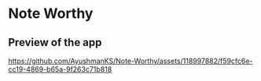 # Note Worthy


## Preview of the app


https://github.com/AyushmanKS/Note-Worthy/assets/118997882/f59cfc6e-cc19-4869-b65a-9f263c71b818

